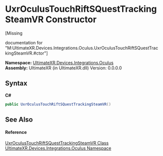 # UxrOculusTouchRiftSQuestTrackingSteamVR Constructor 
 

\[Missing <summary> documentation for "M:UltimateXR.Devices.Integrations.Oculus.UxrOculusTouchRiftSQuestTrackingSteamVR.#ctor"\]

**Namespace:**&nbsp;<a href="N_UltimateXR_Devices_Integrations_Oculus">UltimateXR.Devices.Integrations.Oculus</a><br />**Assembly:**&nbsp;UltimateXR (in UltimateXR.dll) Version: 0.0.0.0

## Syntax

**C#**<br />
``` C#
public UxrOculusTouchRiftSQuestTrackingSteamVR()
```


## See Also


#### Reference
<a href="T_UltimateXR_Devices_Integrations_Oculus_UxrOculusTouchRiftSQuestTrackingSteamVR">UxrOculusTouchRiftSQuestTrackingSteamVR Class</a><br /><a href="N_UltimateXR_Devices_Integrations_Oculus">UltimateXR.Devices.Integrations.Oculus Namespace</a><br />